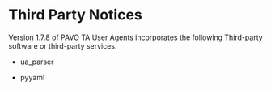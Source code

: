 # Third Party Notices

Version 1.7.8 of PAVO TA User Agents incorporates the following Third-party software or third-party services.

- ua_parser

- pyyaml
